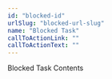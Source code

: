 ```yaml
---
id: "blocked-id"
urlSlug: "blocked-url-slug"
name: "Blocked Task"
callToActionLink: ""
callToActionText: ""
---
```


Blocked Task Contents
